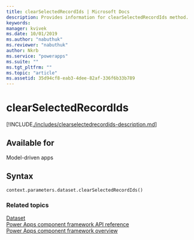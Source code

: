```yaml
---
title: clearSelectedRecordIds | Microsoft Docs
description: Provides information for clearSelectedRecordIds method.
keywords:
manager: kvivek
ms.date: 10/01/2019
ms.author: "nabuthuk"
ms.reviewer: "nabuthuk"
author: Nkrb
ms.service: "powerapps"
ms.suite: ""
ms.tgt_pltfrm: ""
ms.topic: "article"
ms.assetid: 35d94cf8-eab3-4dee-82af-336f6b33b789
---
```


# clearSelectedRecordIds

[!INCLUDE[./includes/clearselectedrecordids-description.md](./includes/clearselectedrecordids-description.md)]

## Available for 

Model-driven apps

## Syntax

`context.parameters.dataset.clearSelectedRecordIds()`


### Related topics

[Dataset](../dataset.md)<br/>
[Power Apps component framework API reference](../../reference/index.md)<br/>
[Power Apps component framework overview](../../overview.md)
